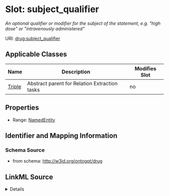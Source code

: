 

# Slot: subject_qualifier


_An optional qualifier or modifier for the subject of the statement, e.g. "high dose" or "intravenously administered"_



URI: [drug:subject_qualifier](http://w3id.org/ontogpt/drug/subject_qualifier)



<!-- no inheritance hierarchy -->





## Applicable Classes

| Name | Description | Modifies Slot |
| --- | --- | --- |
| [Triple](Triple.md) | Abstract parent for Relation Extraction tasks |  no  |







## Properties

* Range: [NamedEntity](NamedEntity.md)





## Identifier and Mapping Information







### Schema Source


* from schema: http://w3id.org/ontogpt/drug




## LinkML Source

<details>
```yaml
name: subject_qualifier
description: An optional qualifier or modifier for the subject of the statement, e.g.
  "high dose" or "intravenously administered"
from_schema: http://w3id.org/ontogpt/drug
rank: 1000
alias: subject_qualifier
owner: Triple
domain_of:
- Triple
range: NamedEntity

```
</details>